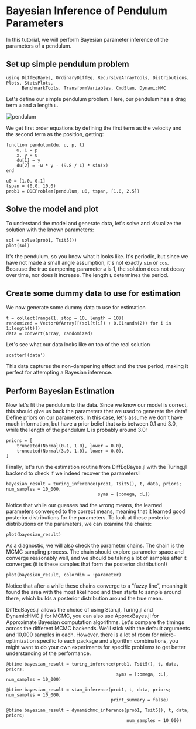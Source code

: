 # Bayesian Inference of Pendulum Parameters

In this tutorial, we will perform Bayesian parameter inference of the parameters of a
pendulum.

## Set up simple pendulum problem

```@example pendulum
using DiffEqBayes, OrdinaryDiffEq, RecursiveArrayTools, Distributions, Plots, StatsPlots,
      BenchmarkTools, TransformVariables, CmdStan, DynamicHMC
```

Let's define our simple pendulum problem. Here, our pendulum has a drag term `ω`
and a length `L`.

![pendulum](https://user-images.githubusercontent.com/1814174/59942945-059c1680-942f-11e9-991c-2025e6e4ccd3.jpg)

We get first order equations by defining the first term as the velocity and the
second term as the position, getting:

```@example pendulum
function pendulum(du, u, p, t)
    ω, L = p
    x, y = u
    du[1] = y
    du[2] = -ω * y - (9.8 / L) * sin(x)
end

u0 = [1.0, 0.1]
tspan = (0.0, 10.0)
prob1 = ODEProblem(pendulum, u0, tspan, [1.0, 2.5])
```

## Solve the model and plot

To understand the model and generate data, let's solve and visualize the solution
with the known parameters:

```@example pendulum
sol = solve(prob1, Tsit5())
plot(sol)
```

It's the pendulum, so you know what it looks like. It's periodic, but since we
have not made a small angle assumption, it's not exactly `sin` or `cos`. Because
the true dampening parameter `ω` is 1, the solution does not decay over time,
nor does it increase. The length `L` determines the period.

## Create some dummy data to use for estimation

We now generate some dummy data to use for estimation

```@example pendulum
t = collect(range(1, stop = 10, length = 10))
randomized = VectorOfArray([(sol(t[i]) + 0.01randn(2)) for i in 1:length(t)])
data = convert(Array, randomized)
```

Let's see what our data looks like on top of the real solution

```@example pendulum
scatter!(data')
```

This data captures the non-dampening effect and the true period, making it
perfect for attempting a Bayesian inference.

## Perform Bayesian Estimation

Now let's fit the pendulum to the data. Since we know our model is correct,
this should give us back the parameters that we used to generate the data!
Define priors on our parameters. In this case, let's assume we don't have much
information, but have a prior belief that ω is between 0.1 and 3.0, while the
length of the pendulum L is probably around 3.0:

```@example pendulum
priors = [
    truncated(Normal(0.1, 1.0), lower = 0.0),
    truncated(Normal(3.0, 1.0), lower = 0.0),
]
```

Finally, let's run the estimation routine from DiffEqBayes.jl with the Turing.jl backend to check if we indeed recover the parameters!

```@example pendulum
bayesian_result = turing_inference(prob1, Tsit5(), t, data, priors; num_samples = 10_000,
                                   syms = [:omega, :L])
```

Notice that while our guesses had the wrong means, the learned parameters converged
to the correct means, meaning that it learned good posterior distributions for the
parameters. To look at these posterior distributions on the parameters, we can
examine the chains:

```@example pendulum
plot(bayesian_result)
```

As a diagnostic, we will also check the parameter chains. The chain is the MCMC
sampling process. The chain should explore parameter space and converge reasonably
well, and we should be taking a lot of samples after it converges (it is these
samples that form the posterior distribution!)

```@example pendulum
plot(bayesian_result, colordim = :parameter)
```

Notice that after a while these chains converge to a “fuzzy line”, meaning it
found the area with the most likelihood and then starts to sample around there,
which builds a posterior distribution around the true mean.

DiffEqBayes.jl allows the choice of using Stan.jl, Turing.jl and DynamicHMC.jl
for MCMC, you can also use ApproxBayes.jl for Approximate Bayesian computation algorithms.
Let's compare the timings across the different MCMC backends.
We'll stick with the default arguments and 10,000 samples in each.
However, there is a lot of room for micro-optimization
specific to each package and algorithm combinations,
you might want to do your own experiments for specific problems
to get better understanding of the performance.

```@example pendulum
@btime bayesian_result = turing_inference(prob1, Tsit5(), t, data, priors;
                                          syms = [:omega, :L], num_samples = 10_000)
```

```@example pendulum
@btime bayesian_result = stan_inference(prob1, t, data, priors; num_samples = 10_000,
                                        print_summary = false)
```

```@example pendulum
@btime bayesian_result = dynamichmc_inference(prob1, Tsit5(), t, data, priors;
                                              num_samples = 10_000)
```
